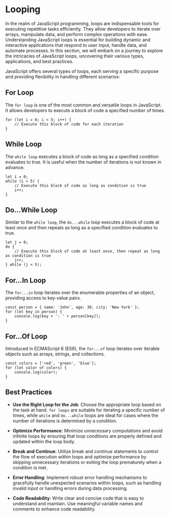 # Looping

In the realm of JavaScript programming, loops are indispensable tools for executing repetitive tasks efficiently. They allow developers to iterate over arrays, manipulate data, and perform complex operations with ease. Understanding JavaScript loops is essential for building dynamic and interactive applications that respond to user input, handle data, and automate processes. In this section, we will embark on a journey to explore the intricacies of JavaScript loops, uncovering their various types, applications, and best practices.

JavaScript offers several types of loops, each serving a specific purpose and providing flexibility in handling different scenarios:


## For Loop

The `for loop` is one of the most common and versatile loops in JavaScript. It allows developers to execute a block of code a specified number of times.

```
for (let i = 0; i < 5; i++) {
    // Execute this block of code for each iteration
}
```


## While Loop

The `while loop` executes a block of code as long as a specified condition evaluates to true. It is useful when the number of iterations is not known in advance.

```
let i = 0;
while (i < 5) {
    // Execute this block of code as long as condition is true
    i++;
}
```


## Do...While Loop

Similar to the `while loop`, the `do...while` loop executes a block of code at least once and then repeats as long as a specified condition evaluates to true.

```
let j = 0;
do {
    // Execute this block of code at least once, then repeat as long as condition is true
    j++;
} while (j < 5);
```


## For...In Loop

The `for...in` loop iterates over the enumerable properties of an object, providing access to key-value pairs.

```
const person = { name: 'John', age: 30, city: 'New York' };
for (let key in person) {
    console.log(key + ': ' + person[key]);
}
```


## For...Of Loop

Introduced in ECMAScript 6 (ES6), the `for...of` loop iterates over iterable objects such as arrays, strings, and collections.

```
const colors = ['red', 'green', 'blue'];
for (let color of colors) {
    console.log(color);
}
```


## Best Practices

- **Use the Right Loop for the Job**: Choose the appropriate loop based on the task at hand. `for loops` are suitable for iterating a specific number of times, while `while` and `do...while` loops are ideal for cases where the number of iterations is determined by a condition.

- **Optimize Performance**: Minimize unnecessary computations and avoid infinite loops by ensuring that loop conditions are properly defined and updated within the loop body.

- **Break and Continue**: Utilize break and continue statements to control the flow of execution within loops and optimize performance by skipping unnecessary iterations or exiting the loop prematurely when a condition is met.

- **Error Handling**: Implement robust error handling mechanisms to gracefully handle unexpected scenarios within loops, such as handling invalid input or handling errors during data processing.

- **Code Readability**: Write clear and concise code that is easy to understand and maintain. Use meaningful variable names and comments to enhance code readability.
